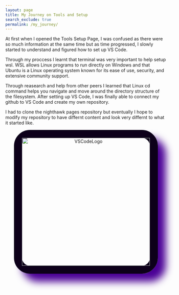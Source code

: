 ```yaml
---
layout: page
title: My Journey on Tools and Setup
search_exclude: true
permalink: /my_journey/
---
```


At first when I opened the Tools Setup Page, I was confused as there were so much information at the same time but as time progressed, I slowly started to understand and figured how to set up VS Code. 

Through my proccess I learnt that terminal was very important to help setup wsl. WSL allows Linux programs to run directly on Windows and that 
Ubuntu is a Linux operating system known for its ease of use, security, and extensive community support. 

Through reasearch and help from other peers I learned that Linux cd command helps you navigate and move around the directory structure of the filesystem. After setting up VS Code, I was finally able to connect my github to VS Code and create my own repository. 

I had to clone the nighthawk pages repository but eventually I hope to modify my repository to have differnt content and look very differnt to what it started like.





<center>
<div class="image-pop">
    <img src="{{site.baseurl}}/images/Vscodelogo.png" alt="VSCodeLogo" width="400" height="400">
</div>
</center>


<style> 
.image-pop { 
    border: 25px solid #0d001a;
         padding: 0px; 
     border-radius: 50px;
      box-shadow: 25px 25px 25px rgba(75, 0, 150, 10); 
      display: inline-block;
       } 
</style>




